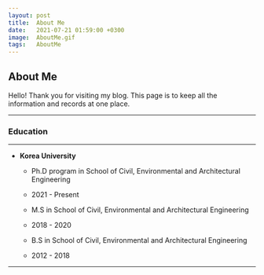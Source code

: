 ```yaml
---
layout: post
title:  About Me
date:   2021-07-21 01:59:00 +0300
image:  AboutMe.gif
tags:   AboutMe
---
```


## About Me

Hello! Thank you for visiting my blog.
This page is to keep all the information and records at one place.

---
### Education
---

- **Korea University**
    - Ph.D program in School of Civil, Environmental and Architectural Engineering
    - 2021 - Present

    - M.S in School of Civil, Environmental and Architectural Engineering
    - 2018 - 2020

    - B.S in School of Civil, Environmental and Architectural Engineering
    - 2012 - 2018
---
